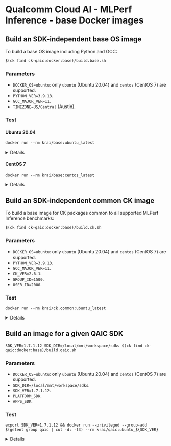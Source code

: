 # Qualcomm Cloud AI - MLPerf Inference - base Docker images

## Build an SDK-independent base OS image

To build a base OS image including Python and GCC:

```
$(ck find ck-qaic:docker:base)/build.base.sh
```

### Parameters
- `DOCKER_OS=ubuntu`: only `ubuntu` (Ubuntu 20.04) and `centos` (CentOS 7) are supported.
- `PYTHON_VER=3.9.13`.
- `GCC_MAJOR_VER=11`.
- `TIMEZONE=US/Central` (Austin).

### Test

#### Ubuntu 20.04
```
docker run --rm krai/base:ubuntu_latest
```
<details><pre>
NAME="Ubuntu"
VERSION="20.04.4 LTS (Focal Fossa)"
ID=ubuntu
ID_LIKE=debian
PRETTY_NAME="Ubuntu 20.04.4 LTS"
VERSION_ID="20.04"
HOME_URL="https://www.ubuntu.com/"
SUPPORT_URL="https://help.ubuntu.com/"
BUG_REPORT_URL="https://bugs.launchpad.net/ubuntu/"
PRIVACY_POLICY_URL="https://www.ubuntu.com/legal/terms-and-policies/privacy-policy"
VERSION_CODENAME=focal
UBUNTU_CODENAME=focal
</pre></details>

#### CentOS 7

```
docker run --rm krai/base:centos_latest
```
<details><pre>
centos-release-7-9.2009.1.el7.centos.x86_64
</pre></details>


## Build an SDK-independent common CK image

To build a base image for CK packages common to all supported MLPerf Inference benchmarks:

```
$(ck find ck-qaic:docker:base)/build.ck.sh
```

### Parameters
- `DOCKER_OS=ubuntu`: only `ubuntu` (Ubuntu 20.04) and `centos` (CentOS 7) are supported.
- `PYTHON_VER=3.9.13`.
- `GCC_MAJOR_VER=11`.
- `CK_VER=2.6.1`.
- `GROUP_ID=1500`.
- `USER_ID=2000`.

### Test
```
docker run --rm krai/ck.common:ubuntu_latest
```
<details><pre>
V2.6.1
</pre></details>

## Build an image for a given QAIC SDK

```
SDK_VER=1.7.1.12 SDK_DIR=/local/mnt/workspace/sdks $(ck find ck-qaic:docker:base)/build.qaic.sh
```

### Parameters
- `DOCKER_OS=ubuntu`: only `ubuntu` (Ubuntu 20.04) and `centos` (CentOS 7) are supported.
- `SDK_DIR=/local/mnt/workspace/sdks`.
- `SDK_VER=1.7.1.12`.
- `PLATFORM_SDK`.
- `APPS_SDK`.

### Test
```
export SDK_VER=1.7.1.12 && docker run --privileged --group-add $(getent group qaic | cut -d: -f3) --rm krai/qaic:ubuntu_${SDK_VER}
```
<details><pre>
        Status:Ready
</pre></details>
